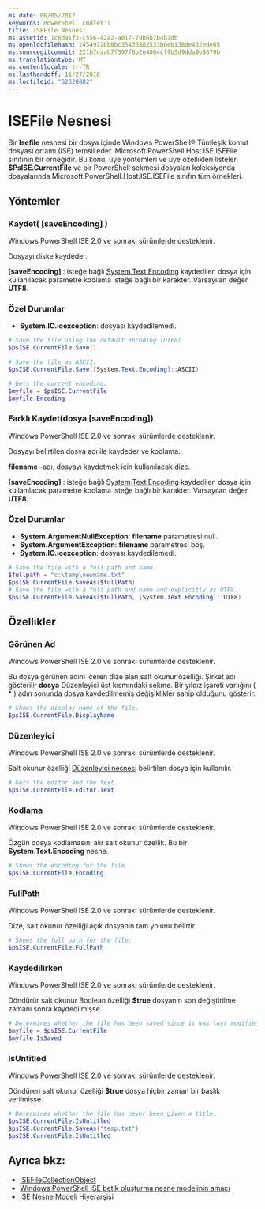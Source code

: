 ```yaml
---
ms.date: 06/05/2017
keywords: PowerShell cmdlet'i
title: ISEFile Nesnesi
ms.assetid: 1c6d91f3-c556-42a2-a017-79b6b7b4b7db
ms.openlocfilehash: 24549720b8bc35435882533b0eb138de432ede65
ms.sourcegitcommit: 221b7daab7f597f8b2e4864cf9b5d9dda9b9879b
ms.translationtype: MT
ms.contentlocale: tr-TR
ms.lasthandoff: 11/27/2018
ms.locfileid: "52320882"
---
```

# <a name="the-isefile-object"></a>ISEFile Nesnesi

Bir **Isefile** nesnesi bir dosya içinde Windows PowerShell® Tümleşik komut dosyası ortamı (ISE) temsil eder. Microsoft.PowerShell.Host.ISE.ISEFile sınıfının bir örneğidir. Bu konu, üye yöntemleri ve üye özellikleri listeler. **$PsISE.CurrentFile** ve bir PowerShell sekmesi dosyaları koleksiyonda dosyalarında Microsoft.PowerShell.Host.ISE.ISEFile sınıfın tüm örnekleri.

## <a name="methods"></a>Yöntemler

### <a name="save-saveencoding-"></a>Kaydet\( \[saveEncoding\] \)

Windows PowerShell ISE 2.0 ve sonraki sürümlerde desteklenir.

Dosyayı diske kaydeder.

**\[saveEncoding\]**  : isteğe bağlı [System.Text.Encoding](https://msdn.microsoft.com/library/system.text.encoding.aspx) kaydedilen dosya için kullanılacak parametre kodlama isteğe bağlı bir karakter. Varsayılan değer **UTF8**.

### <a name="exceptions"></a>Özel Durumlar

- **System.IO.ıoexception**: dosyası kaydedilemedi.

```powershell
# Save the file using the default encoding (UTF8)
$psISE.CurrentFile.Save()

# Save the file as ASCII.
$psISE.CurrentFile.Save([System.Text.Encoding]::ASCII)

# Gets the current encoding.
$myfile = $psISE.CurrentFile
$myfile.Encoding
```

### <a name="saveasfilename-saveencoding"></a>Farklı Kaydet\(dosya \[saveEncoding\]\)

Windows PowerShell ISE 2.0 ve sonraki sürümlerde desteklenir.

Dosyayı belirtilen dosya adı ile kaydeder ve kodlama.

**filename** -adı, dosyayı kaydetmek için kullanılacak dize.

**\[saveEncoding\]**  : isteğe bağlı [System.Text.Encoding](https://msdn.microsoft.com/library/system.text.encoding.aspx) kaydedilen dosya için kullanılacak parametre kodlama isteğe bağlı bir karakter. Varsayılan değer **UTF8**.

### <a name="exceptions"></a>Özel Durumlar

- **System.ArgumentNullException**: **filename** parametresi null.
- **System.ArgumentException**: **filename** parametresi boş.
- **System.IO.ıoexception**: dosyası kaydedilemedi.

```powershell
# Save the file with a full path and name.
$fullpath = "c:\temp\newname.txt"
$psISE.CurrentFile.SaveAs($fullPath)
# Save the file with a full path and name and explicitly as UTF8.
$psISE.CurrentFile.SaveAs($fullPath, [System.Text.Encoding]::UTF8)
```

## <a name="properties"></a>Özellikler

### <a name="displayname"></a>Görünen Ad

Windows PowerShell ISE 2.0 ve sonraki sürümlerde desteklenir.

Bu dosya görünen adını içeren dize alan salt okunur özelliği. Şirket adı gösterilir **dosya** Düzenleyici üst kısmındaki sekme. Bir yıldız işareti varlığını \( \* \) adın sonunda dosya kaydedilmemiş değişiklikler sahip olduğunu gösterir.

```powershell
# Shows the display name of the file.
$psISE.CurrentFile.DisplayName
```

### <a name="editor"></a>Düzenleyici

Windows PowerShell ISE 2.0 ve sonraki sürümlerde desteklenir.

Salt okunur özelliği [Düzenleyici nesnesi](The-ISEEditor-Object.md) belirtilen dosya için kullanılır.

```powershell
# Gets the editor and the text.
$psISE.CurrentFile.Editor.Text
```

### <a name="encoding"></a>Kodlama

Windows PowerShell ISE 2.0 ve sonraki sürümlerde desteklenir.

Özgün dosya kodlamasını alır salt okunur özellik. Bu bir **System.Text.Encoding** nesne.

```powershell
# Shows the encoding for the file.
$psISE.CurrentFile.Encoding
```

### <a name="fullpath"></a>FullPath

Windows PowerShell ISE 2.0 ve sonraki sürümlerde desteklenir.

Dize, salt okunur özelliği açık dosyanın tam yolunu belirtir.

```powershell
# Shows the full path for the file.
$psISE.CurrentFile.FullPath
```

### <a name="issaved"></a>Kaydedilirken

Windows PowerShell ISE 2.0 ve sonraki sürümlerde desteklenir.

Döndürür salt okunur Boolean özelliği **$true** dosyanın son değiştirilme zamanı sonra kaydedilmişse.

```powershell
# Determines whether the file has been saved since it was last modified.
$myfile = $psISE.CurrentFile
$myfile.IsSaved
```

### <a name="isuntitled"></a>IsUntitled

Windows PowerShell ISE 2.0 ve sonraki sürümlerde desteklenir.

Döndüren salt okunur özelliği **$true** dosya hiçbir zaman bir başlık verilmişse.

```powershell
# Determines whether the file has never been given a title.
$psISE.CurrentFile.IsUntitled
$psISE.CurrentFile.SaveAs("temp.txt")
$psISE.CurrentFile.IsUntitled
```

## <a name="see-also"></a>Ayrıca bkz:

- [ISEFileCollectionObject](The-ISEFileCollection-Object.md)
- [Windows PowerShell ISE betik oluşturma nesne modelinin amacı](Purpose-of-the-Windows-PowerShell-ISE-Scripting-Object-Model.md)
- [ISE Nesne Modeli Hiyerarşisi](The-ISE-Object-Model-Hierarchy.md)